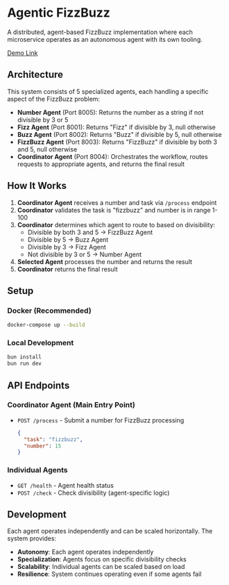 # Agentic FizzBuzz

A distributed, agent-based FizzBuzz implementation where each microservice operates as an autonomous agent with its own tooling.

[Demo Link](https://drive.google.com/file/d/1wX8WFe4oAcE_WvoAx1V6yPVZ8a4P8p8R/view?usp=share_link)

## Architecture

This system consists of 5 specialized agents, each handling a specific aspect of the FizzBuzz problem:

- **Number Agent** (Port 8005): Returns the number as a string if not divisible by 3 or 5
- **Fizz Agent** (Port 8001): Returns "Fizz" if divisible by 3, null otherwise
- **Buzz Agent** (Port 8002): Returns "Buzz" if divisible by 5, null otherwise
- **FizzBuzz Agent** (Port 8003): Returns "FizzBuzz" if divisible by both 3 and 5, null otherwise
- **Coordinator Agent** (Port 8004): Orchestrates the workflow, routes requests to appropriate agents, and returns the final result

## How It Works

1. **Coordinator Agent** receives a number and task via `/process` endpoint
2. **Coordinator** validates the task is "fizzbuzz" and number is in range 1-100
3. **Coordinator** determines which agent to route to based on divisibility:
   - Divisible by both 3 and 5 → FizzBuzz Agent
   - Divisible by 5 → Buzz Agent
   - Divisible by 3 → Fizz Agent
   - Not divisible by 3 or 5 → Number Agent
4. **Selected Agent** processes the number and returns the result
5. **Coordinator** returns the final result

## Setup

### Docker (Recommended)

```bash
docker-compose up --build
```

### Local Development

```bash
bun install
bun run dev
```

## API Endpoints

### Coordinator Agent (Main Entry Point)

- `POST /process` - Submit a number for FizzBuzz processing
  ```json
  {
    "task": "fizzbuzz",
    "number": 15
  }
  ```

### Individual Agents

- `GET /health` - Agent health status
- `POST /check` - Check divisibility (agent-specific logic)

## Development

Each agent operates independently and can be scaled horizontally. The system provides:

- **Autonomy**: Each agent operates independently
- **Specialization**: Agents focus on specific divisibility checks
- **Scalability**: Individual agents can be scaled based on load
- **Resilience**: System continues operating even if some agents fail
